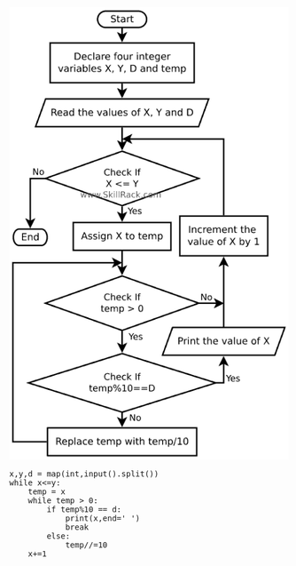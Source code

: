 <img src="./src/PID15101.png"/>

<pre>
x,y,d = map(int,input().split())
while x&lt;=y:
    temp = x 
    while temp &gt; 0:
        if temp%10 == d:
            print(x,end=' ')
            break
        else:
            temp//=10
    x+=1
</pre>